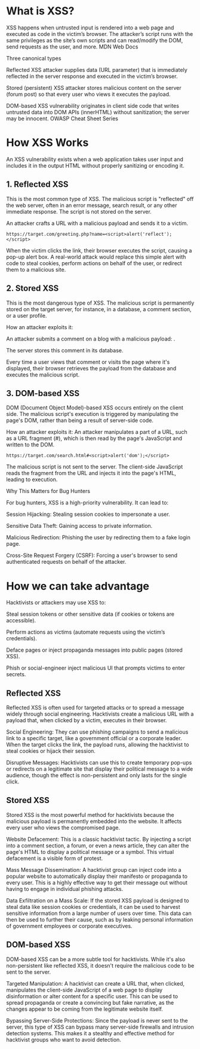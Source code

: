 # What is XSS?

XSS happens when untrusted input is rendered into a web page and executed as code in the victim’s browser. The attacker’s script runs with the same privileges as the site’s own scripts and can read/modify the DOM, send requests as the user, and more. 
MDN Web Docs

Three canonical types

Reflected XSS attacker supplies data (URL parameter) that is immediately reflected in the server response and executed in the victim’s browser.

Stored (persistent) XSS attacker stores malicious content on the server (forum post) so that every user who views it executes the payload.

DOM-based XSS vulnerability originates in client side code that writes untrusted data into DOM APIs (innerHTML) without sanitization; the server may be innocent. 
OWASP Cheat Sheet Series

# How XSS Works

An XSS vulnerability exists when a web application takes user input and includes it in the output HTML without properly sanitizing or encoding it.

## 1. Reflected XSS

This is the most common type of XSS. The malicious script is "reflected" off the web server, often in an error message, search result, or any other immediate response. The script is not stored on the server.

An attacker crafts a URL with a malicious payload and sends it to a victim.

```https://target.com/greeting.php?name=<script>alert('reflect');</script>```

When the victim clicks the link, their browser executes the script, causing a pop-up alert box. A real-world attack would replace this simple alert with code to steal cookies, perform actions on behalf of the user, or redirect them to a malicious site.

## 2. Stored XSS

This is the most dangerous type of XSS. The malicious script is permanently stored on the target server, for instance, in a database, a comment section, or a user profile.

How an attacker exploits it:

  An attacker submits a comment on a blog with a malicious payload: <script>alert('You have been hacked!');</script>.

  The server stores this comment in its database.

  Every time a user views that comment or visits the page where it's displayed, their browser retrieves the payload from the database and executes the malicious script.

## 3. DOM-based XSS

DOM (Document Object Model)-based XSS occurs entirely on the client side. The malicious script's execution is triggered by manipulating the page's DOM, rather than being a result of server-side code.

How an attacker exploits it:
An attacker manipulates a part of a URL, such as a URL fragment (#), which is then read by the page's JavaScript and written to the DOM.

```https://target.com/search.html#<script>alert('dom');</script>```

The malicious script is not sent to the server. The client-side JavaScript reads the fragment from the URL and injects it into the page's HTML, leading to execution.

Why This Matters for Bug Hunters

For bug hunters, XSS is a high-priority vulnerability. It can lead to:

  Session Hijacking: Stealing session cookies to impersonate a user.

  Sensitive Data Theft: Gaining access to private information.

  Malicious Redirection: Phishing the user by redirecting them to a fake login page.

  Cross-Site Request Forgery (CSRF): Forcing a user's browser to send authenticated requests on behalf of the attacker.
# How we can take advantage

Hacktivists or attackers may use XSS to:

Steal session tokens or other sensitive data (if cookies or tokens are accessible).

Perform actions as victims (automate requests using the victim’s credentials).

Deface pages or inject propaganda messages into public pages (stored XSS).

Phish or social-engineer inject malicious UI that prompts victims to enter secrets.

## Reflected XSS

Reflected XSS is often used for targeted attacks or to spread a message widely through social engineering. Hacktivists create a malicious URL with a payload that, when clicked by a victim, executes in their browser.

  Social Engineering: They can use phishing campaigns to send a malicious link to a specific target, like a government official or a corporate leader. When the target clicks the link, the payload runs, allowing the hacktivist to steal cookies or hijack their session.

  Disruptive Messages: Hacktivists can use this to create temporary pop-ups or redirects on a legitimate site that display their political message to a wide audience, though the effect is non-persistent and only lasts for the single click.

## Stored XSS

Stored XSS is the most powerful method for hacktivists because the malicious payload is permanently embedded into the website. It affects every user who views the compromised page.

  Website Defacement: This is a classic hacktivist tactic. By injecting a script into a comment section, a forum, or even a news article, they can alter the page's HTML to display a political message or a symbol. This virtual defacement is a visible form of protest.

  Mass Message Dissemination: A hacktivist group can inject code into a popular website to automatically display their manifesto or propaganda to every user. This is a highly effective way to get their message out without having to engage in individual phishing attacks.

  Data Exfiltration on a Mass Scale: If the stored XSS payload is designed to steal data like session cookies or credentials, it can be used to harvest sensitive information from a large number of users over time. This data can then be used to further their cause, such as by leaking personal information of government employees or corporate executives.

## DOM-based XSS

DOM-based XSS can be a more subtle tool for hacktivists. While it's also non-persistent like reflected XSS, it doesn't require the malicious code to be sent to the server.

  Targeted Manipulation: A hacktivist can create a URL that, when clicked, manipulates the client-side JavaScript of a web page to display disinformation or alter content for a specific user. This can be used to spread propaganda or create a convincing but fake narrative, as the changes appear to be coming from the legitimate website itself.

  Bypassing Server-Side Protections: Since the payload is never sent to the server, this type of XSS can bypass many server-side firewalls and intrusion detection systems. This makes it a stealthy and effective method for hacktivist groups who want to avoid detection.
